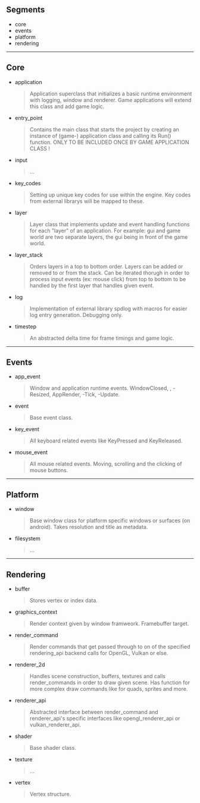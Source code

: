 ## Segments
* core
* events
* platform
* rendering

---

## Core
* application
    > Application superclass that initializes a basic runtime environment with logging, window and renderer. Game applications will extend this class and add game logic.
* entry_point
    > Contains the main class that starts the project by creating an instance of (game-) application class and calling its Run() function.
    ONLY TO BE INCLUDED ONCE BY GAME APPLICATION CLASS !
* input
    > ...
* key_codes
    > Setting up unique key codes for use within the engine. Key codes from external librarys will be mapped to these.
* layer
    > Layer class that implements update and event handling functions for each "layer" of an application. For example: gui and game world are two separate layers, the gui being in front of the game world.
* layer_stack
    > Orders layers in a top to bottom order. Layers can be added or removed to or from the stack. Can be iterated thorugh in order to process input events (ex: mouse click) from top to bottom to be handled by the first layer that handles given event.
* log
    > Implementation of external library spdlog with macros for easier log entry generation. Debugging only.
* timestep
    > An abstracted delta time for frame timings and game logic.

---

## Events
* app_event
    > Window and application runtime events. WindowClosed, , -Resized, AppRender, -Tick, -Update.
* event
    > Base event class.
* key_event
    > All keyboard related events like KeyPressed and KeyReleased.
* mouse_event
    > All mouse related events. Moving, scrolling and the clicking of mouse buttons.

---

## Platform
* window
    > Base window class for platform specific windows or surfaces (on android). Takes resolution and title as metadata. 
* filesystem
    > ...

---

## Rendering
* buffer
    > Stores vertex or index data.
* graphics_context
    > Render context given by window framweork. Framebuffer target.
* render_command
    > Render commands that get passed through to on of the specified rendering_api backend calls for OpenGL, Vulkan or else.
* renderer_2d
    > Handles scene construction, buffers, textures and calls render_commands in order to draw given scene. Has function for more complex draw commands like for quads, sprites and more.
* renderer_api
    > Abstracted interface between render_command and renderer_api's specific interfaces like opengl_renderer_api or vulkan_renderer_api.
* shader
    > Base shader class.
* texture
    > ...
* vertex
    > Vertex structure.